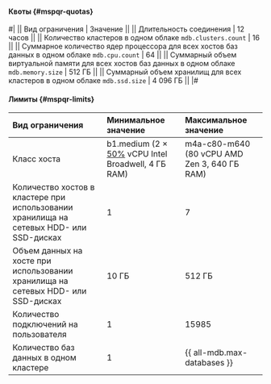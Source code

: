 #### Квоты {#mspqr-quotas}

#|
|| Вид ограничения | Значение ||
|| Длительность соединения | 12 часов ||
|| Количество кластеров в одном облаке
`mdb.clusters.count` | 16 ||
|| Суммарное количество ядер процессора для всех хостов баз данных в одном облаке
`mdb.cpu.count` | 64 ||
|| Суммарный объем виртуальной памяти для всех хостов баз данных в одном облаке
`mdb.memory.size` | 512 ГБ ||
|| Суммарный объем хранилищ для всех кластеров в одном облаке
`mdb.ssd.size` | 4 096 ГБ ||
|#

#### Лимиты {#mspqr-limits}

| Вид ограничения                                                                         | Минимальное значение                                                                                                                                      | Максимальное значение                        |
|:----------------------------------------------------------------------------------------|:----------------------------------------------------------------------------------------------------------------------------------------------------------|:---------------------------------------------|
| Класс хоста                                                                             | b1.medium (2 × [50%](../../compute/concepts/performance-levels.md) vCPU Intel Broadwell, 4 ГБ RAM) | m4a-c80-m640 (80 vCPU AMD Zen 3, 640 ГБ RAM) |
| Количество хостов в кластере при использовании хранилища на сетевых HDD- или SSD-дисках | 1                                                                                                                                                         | 7                                            |
| Объем данных на хосте при использовании хранилища на сетевых HDD- или SSD-дисках        | 10 ГБ                                                                                                                                                     | 512 ГБ                                       |
| Количество подключений на пользователя                                                  | 1                                                                                                                                                         | 15985                                        |
| Количество баз данных в одном кластере                                                  | 1                                                                                                                                                         | {{ all-mdb.max-databases }}                  |
